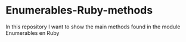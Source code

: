 # Enumerables-Ruby-methods
In this repository I want to show the main methods found in the module Enumerables en Ruby
